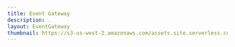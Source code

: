 ```yaml
---
title: Event Gateway
description: .
layout: EventGateway
thumbnail: https://s3-us-west-2.amazonaws.com/assets.site.serverless.com/logos/serverless-square-icon-text.png
---
```

